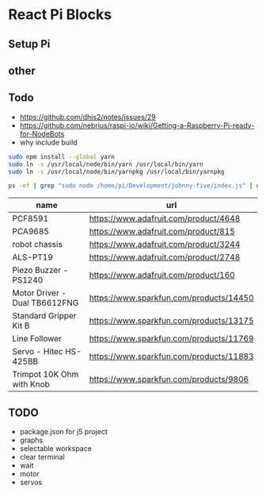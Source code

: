 # React Pi Blocks

## Setup Pi

## other

## Todo
- https://github.com/dhis2/notes/issues/29
- https://github.com/nebrius/raspi-io/wiki/Getting-a-Raspberry-Pi-ready-for-NodeBots
- why include build

```bash
sudo npm install --global yarn   
sudo ln -s /usr/local/node/bin/yarn /usr/local/bin/yarn
sudo ln -s /usr/local/node/bin/yarnpkg /usr/local/bin/yarnpkg
```

```bash
ps -ef | grep "sudo node /home/pi/Development/johnny-five/index.js" | grep "root" | awk '{print $2}'
```

| name | url |
|-|-|
|PCF8591|https://www.adafruit.com/product/4648|
|PCA9685|https://www.adafruit.com/product/815|
|robot chassis|https://www.adafruit.com/product/3244|
|ALS-PT19|https://www.adafruit.com/product/2748|
|Piezo Buzzer - PS1240|https://www.adafruit.com/product/160|
|Motor Driver - Dual TB6612FNG|https://www.sparkfun.com/products/14450|
|Standard Gripper Kit B|https://www.sparkfun.com/products/13175|
|Line Follower|https://www.sparkfun.com/products/11769|
|Servo - Hitec HS-425BB |https://www.sparkfun.com/products/11883|
|Trimpot 10K Ohm with Knob|https://www.sparkfun.com/products/9806|


## TODO
- package.json for j5 project
- graphs
- selectable workspace
- clear terminal
- wait
- motor
- servos